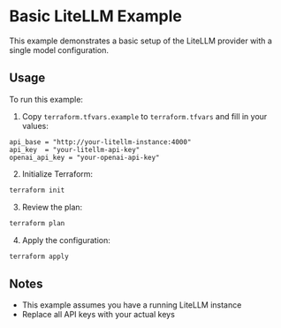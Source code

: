 # Basic LiteLLM Example

This example demonstrates a basic setup of the LiteLLM provider with a single model configuration.

## Usage

To run this example:

1. Copy `terraform.tfvars.example` to `terraform.tfvars` and fill in your values:
```hcl
api_base = "http://your-litellm-instance:4000"
api_key  = "your-litellm-api-key"
openai_api_key = "your-openai-api-key"
```

2. Initialize Terraform:
```sh
terraform init
```

3. Review the plan:
```sh
terraform plan
```

4. Apply the configuration:
```sh
terraform apply
```

## Notes

- This example assumes you have a running LiteLLM instance
- Replace all API keys with your actual keys
